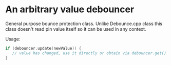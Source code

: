 # An arbitrary value debouncer

 General purpose bounce protection class.
 Unlike Debounce.cpp class this class doesn't read pin value itself so it can be used in any context.
 
 Usage:

 ```c
 if (debouncer.update(newValue)) {
    // value has changed, use it directly or obtain via debouncer.get() method
 } 
 ```
